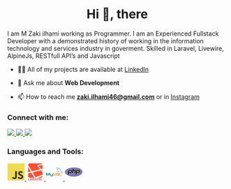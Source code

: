 <h1 align="center">Hi 👋, there</h1>
I am M Zaki ilhami working as Programmer. I am an Experienced Fullstack Developer with a demonstrated history of working in the information technology and services industry in goverment. Skilled in Laravel, Livewire, AlpineJs, RESTfull API’s and Javascript

- 👨‍💻 All of my projects are available at <a href="https://www.linkedin.com/in/m-zaki-ilhami-b7b306115/](https://www.linkedin.com/in/m-zaki-ilhami-b7b306115/"> Linkedln </a>

- 💬 Ask me about **Web Development**

- 📫 How to reach me **zaki.ilhami46@gmail.com** or in <a href="https://www.instagram.com/mzaki_ilhami/"> Instagram </a>

<h3 align="left">Connect with me:</h3>
<p align="left">
</p>
<p align="left">
<a href="https://github.com/mrzaki30">
  <img height="180em" src="https://github-readme-stats-eight-theta.vercel.app/api?username=mrzaki30&show_icons=true&theme=algolia&include_all_commits=true&count_private=true"/>
  <img height="180em" src="https://github-readme-stats-eight-theta.vercel.app/api/top-langs/?username=mrzaki30&layout=compact&langs_count=8&theme=algolia"/>
   <img src ="https://github-readme-streak-stats.herokuapp.com?user=mrzaki30&theme=darcula&hide_border=true&background=FFFFFF00">
</a>
</p>

<h3 align="left">Languages and Tools:</h3>
<p align="left"> <a href="https://developer.mozilla.org/en-US/docs/Web/JavaScript" target="_blank" rel="noreferrer"> <img src="https://raw.githubusercontent.com/devicons/devicon/master/icons/javascript/javascript-original.svg" alt="javascript" width="40" height="40"/> </a> <a href="https://laravel.com/" target="_blank" rel="noreferrer"> <img src="https://raw.githubusercontent.com/devicons/devicon/master/icons/laravel/laravel-plain-wordmark.svg" alt="laravel" width="40" height="40"/> </a> <a href="https://www.mysql.com/" target="_blank" rel="noreferrer"> <img src="https://raw.githubusercontent.com/devicons/devicon/master/icons/mysql/mysql-original-wordmark.svg" alt="mysql" width="40" height="40"/> </a> <a href="https://www.php.net" target="_blank" rel="noreferrer"> <img src="https://raw.githubusercontent.com/devicons/devicon/master/icons/php/php-original.svg" alt="php" width="40" height="40"/> </a> </p>
